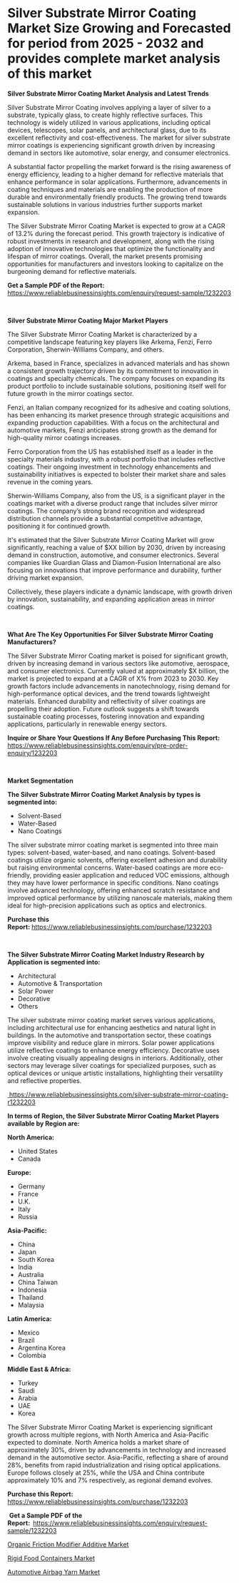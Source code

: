 <p><h1>Silver Substrate Mirror Coating Market Size Growing and Forecasted for period from 2025 - 2032 and provides complete market analysis of this market</h1></p><p><strong>Silver Substrate Mirror Coating Market Analysis and Latest Trends</strong></p>
<p><p>Silver Substrate Mirror Coating involves applying a layer of silver to a substrate, typically glass, to create highly reflective surfaces. This technology is widely utilized in various applications, including optical devices, telescopes, solar panels, and architectural glass, due to its excellent reflectivity and cost-effectiveness. The market for silver substrate mirror coatings is experiencing significant growth driven by increasing demand in sectors like automotive, solar energy, and consumer electronics.</p><p>A substantial factor propelling the market forward is the rising awareness of energy efficiency, leading to a higher demand for reflective materials that enhance performance in solar applications. Furthermore, advancements in coating techniques and materials are enabling the production of more durable and environmentally friendly products. The growing trend towards sustainable solutions in various industries further supports market expansion.</p><p>The Silver Substrate Mirror Coating Market is expected to grow at a CAGR of 13.2% during the forecast period. This growth trajectory is indicative of robust investments in research and development, along with the rising adoption of innovative technologies that optimize the functionality and lifespan of mirror coatings. Overall, the market presents promising opportunities for manufacturers and investors looking to capitalize on the burgeoning demand for reflective materials.</p></p>
<p><strong>Get a Sample PDF of the Report:&nbsp;</strong> <a href="https://www.reliablebusinessinsights.com/enquiry/request-sample/1232203?utm_campaign=1877&utm_medium=2&utm_source=Github&utm_content=ia&utm_term=02022025&utm_id=silver-substrate-mirror-coating">https://www.reliablebusinessinsights.com/enquiry/request-sample/1232203</a></p>
<p>&nbsp;</p>
<p><strong>Silver Substrate Mirror Coating Major Market Players</strong></p>
<p><p>The Silver Substrate Mirror Coating Market is characterized by a competitive landscape featuring key players like Arkema, Fenzi, Ferro Corporation, Sherwin-Williams Company, and others. </p><p>Arkema, based in France, specializes in advanced materials and has shown a consistent growth trajectory driven by its commitment to innovation in coatings and specialty chemicals. The company focuses on expanding its product portfolio to include sustainable solutions, positioning itself well for future growth in the mirror coatings sector.</p><p>Fenzi, an Italian company recognized for its adhesive and coating solutions, has been enhancing its market presence through strategic acquisitions and expanding production capabilities. With a focus on the architectural and automotive markets, Fenzi anticipates strong growth as the demand for high-quality mirror coatings increases.</p><p>Ferro Corporation from the US has established itself as a leader in the specialty materials industry, with a robust portfolio that includes reflective coatings. Their ongoing investment in technology enhancements and sustainability initiatives is expected to bolster their market share and sales revenue in the coming years.</p><p>Sherwin-Williams Company, also from the US, is a significant player in the coatings market with a diverse product range that includes silver mirror coatings. The company’s strong brand recognition and widespread distribution channels provide a substantial competitive advantage, positioning it for continued growth.</p><p>It's estimated that the Silver Substrate Mirror Coating Market will grow significantly, reaching a value of $XX billion by 2030, driven by increasing demand in construction, automotive, and consumer electronics. Several companies like Guardian Glass and Diamon-Fusion International are also focusing on innovations that improve performance and durability, further driving market expansion.</p><p>Collectively, these players indicate a dynamic landscape, with growth driven by innovation, sustainability, and expanding application areas in mirror coatings.</p></p>
<p>&nbsp;</p>
<p><strong>What Are The Key Opportunities For Silver Substrate Mirror Coating Manufacturers?</strong></p>
<p><p>The Silver Substrate Mirror Coating market is poised for significant growth, driven by increasing demand in various sectors like automotive, aerospace, and consumer electronics. Currently valued at approximately $X billion, the market is projected to expand at a CAGR of X% from 2023 to 2030. Key growth factors include advancements in nanotechnology, rising demand for high-performance optical devices, and the trend towards lightweight materials. Enhanced durability and reflectivity of silver coatings are propelling their adoption. Future outlook suggests a shift towards sustainable coating processes, fostering innovation and expanding applications, particularly in renewable energy sectors.</p></p>
<p><strong>Inquire or Share Your Questions If Any Before Purchasing This Report:</strong> <a href="https://www.reliablebusinessinsights.com/enquiry/pre-order-enquiry/1232203?utm_campaign=1877&utm_medium=2&utm_source=Github&utm_content=ia&utm_term=02022025&utm_id=silver-substrate-mirror-coating">https://www.reliablebusinessinsights.com/enquiry/pre-order-enquiry/1232203</a></p>
<p>&nbsp;</p>
<p><strong>Market Segmentation</strong></p>
<p><strong>The Silver Substrate Mirror Coating Market Analysis by types is segmented into:</strong></p>
<p><ul><li>Solvent-Based</li><li>Water-Based</li><li>Nano Coatings</li></ul></p>
<p><p>The silver substrate mirror coating market is segmented into three main types: solvent-based, water-based, and nano coatings. Solvent-based coatings utilize organic solvents, offering excellent adhesion and durability but raising environmental concerns. Water-based coatings are more eco-friendly, providing easier application and reduced VOC emissions, although they may have lower performance in specific conditions. Nano coatings involve advanced technology, offering enhanced scratch resistance and improved optical performance by utilizing nanoscale materials, making them ideal for high-precision applications such as optics and electronics.</p></p>
<p><strong>Purchase this Report:&nbsp;</strong><a href="https://www.reliablebusinessinsights.com/purchase/1232203?utm_campaign=1877&utm_medium=2&utm_source=Github&utm_content=ia&utm_term=02022025&utm_id=silver-substrate-mirror-coating">https://www.reliablebusinessinsights.com/purchase/1232203</a></p>
<p>&nbsp;</p>
<p><strong>The Silver Substrate Mirror Coating Market Industry Research by Application is segmented into:</strong></p>
<p><ul><li>Architectural</li><li>Automotive & Transportation</li><li>Solar Power</li><li>Decorative</li><li>Others</li></ul></p>
<p><p>The silver substrate mirror coating market serves various applications, including architectural use for enhancing aesthetics and natural light in buildings. In the automotive and transportation sector, these coatings improve visibility and reduce glare in mirrors. Solar power applications utilize reflective coatings to enhance energy efficiency. Decorative uses involve creating visually appealing designs in interiors. Additionally, other sectors may leverage silver coatings for specialized purposes, such as optical devices or unique artistic installations, highlighting their versatility and reflective properties.</p></p>
<p><a href="https://www.reliablebusinessinsights.com/silver-substrate-mirror-coating-r1232203?utm_campaign=1877&utm_medium=2&utm_source=Github&utm_content=ia&utm_term=02022025&utm_id=silver-substrate-mirror-coating">&nbsp;https://www.reliablebusinessinsights.com/silver-substrate-mirror-coating-r1232203</a></p>
<p><strong>In terms of Region, the Silver Substrate Mirror Coating Market Players available by Region are:</strong></p>
<p>
    <p> <strong> North America: </strong>
        <ul>
            <li>United States</li>
            <li>Canada</li>
        </ul>
        </p> 
    <p> <strong> Europe: </strong>
        <ul>
            <li>Germany</li>
            <li>France</li>
            <li>U.K.</li>
            <li>Italy</li>
            <li>Russia</li>
        </ul>
        </p> 
    <p> <strong> Asia-Pacific: </strong>
        <ul>
            <li>China</li>
            <li>Japan</li>
            <li>South Korea</li>
            <li>India</li>
            <li>Australia</li>
            <li>China Taiwan</li>
            <li>Indonesia</li>
            <li>Thailand</li>
            <li>Malaysia</li>
        </ul>
        </p> 
    <p> <strong> Latin America: </strong>
        <ul>
            <li>Mexico</li>
            <li>Brazil</li>
            <li>Argentina Korea</li>
            <li>Colombia</li>
        </ul>
        </p> 
    <p> <strong> Middle East & Africa: </strong>
        <ul>
            <li>Turkey</li>
            <li>Saudi</li>
            <li>Arabia</li>
            <li>UAE</li>
            <li>Korea</li>
        </ul>
    </p>
    </p>
<p><p>The Silver Substrate Mirror Coating Market is experiencing significant growth across multiple regions, with North America and Asia-Pacific expected to dominate. North America holds a market share of approximately 30%, driven by advancements in technology and increased demand in the automotive sector. Asia-Pacific, reflecting a share of around 28%, benefits from rapid industrialization and rising optical applications. Europe follows closely at 25%, while the USA and China contribute approximately 10% and 7% respectively, as regional demand evolves.</p></p>
<p><strong>Purchase this Report: </strong><a href="https://www.reliablebusinessinsights.com/purchase/1232203?utm_campaign=1877&utm_medium=2&utm_source=Github&utm_content=ia&utm_term=02022025&utm_id=silver-substrate-mirror-coating">https://www.reliablebusinessinsights.com/purchase/1232203</a></p>
<p>&nbsp;<strong>Get a Sample PDF of the Report:&nbsp;&nbsp;</strong><a href="https://www.reliablebusinessinsights.com/enquiry/request-sample/1232203?utm_campaign=1877&utm_medium=2&utm_source=Github&utm_content=ia&utm_term=02022025&utm_id=silver-substrate-mirror-coating">https://www.reliablebusinessinsights.com/enquiry/request-sample/1232203</a></p>
<p><strong></strong></p>
<p><p><a href="https://github.com/deyniphytic/Market-Research-Report-List-1/blob/main/organic-friction-modifier-additive-market.md?utm_campaign=1877&utm_medium=2&utm_source=Github&utm_content=ia&utm_term=02022025&utm_id=silver-substrate-mirror-coating">Organic Friction Modifier Additive Market</a></p><p><a href="https://github.com/haaszgettre6/Market-Research-Report-List-1/blob/main/rigid-food-containers-market.md?utm_campaign=1877&utm_medium=2&utm_source=Github&utm_content=ia&utm_term=02022025&utm_id=silver-substrate-mirror-coating">Rigid Food Containers Market</a></p><p><a href="https://github.com/elizabethdagraca/Market-Research-Report-List-5/blob/main/automotive-airbag-yarn-market.md?utm_campaign=1877&utm_medium=2&utm_source=Github&utm_content=ia&utm_term=02022025&utm_id=silver-substrate-mirror-coating">Automotive Airbag Yarn Market</a></p></p>